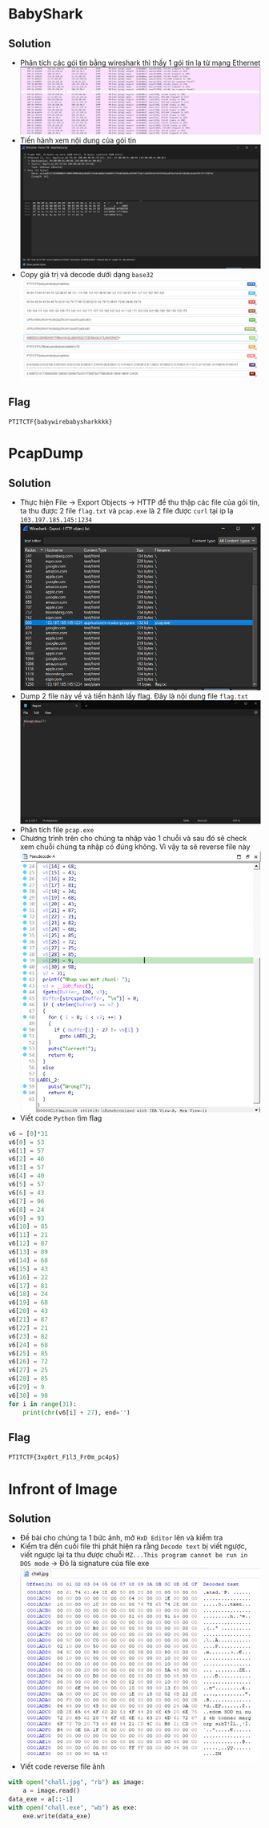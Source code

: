 # BabyShark
## Solution
- Phân tích các gói tin bằng wireshark thì thấy 1 gói tin lạ từ mạng Ethernet
![alt text](https://github.com/nhh9905/CTF/blob/main/PTITCTF%202024/V%C3%B2ng%20lo%E1%BA%A1i/Forensics/image-1.png)
- Tiến hành xem nội dung của gói tin
![alt text](https://github.com/nhh9905/CTF/blob/main/PTITCTF%202024/V%C3%B2ng%20lo%E1%BA%A1i/Forensics/image-2.png)
- Copy giá trị và decode dưới dạng `base32`
![alt text](https://github.com/nhh9905/CTF/blob/main/PTITCTF%202024/V%C3%B2ng%20lo%E1%BA%A1i/Forensics/image-3.png)
## Flag
`PTITCTF{babywirebabysharkkkk}`
# PcapDump
## Solution
- Thực hiện File -> Export Objects -> HTTP để thu thập các file của gói tin, ta thu được 2 file `flag.txt` và `pcap.exe` là 2 file được `curl` tại ip lạ `103.197.185.145:1234`
![alt text](https://github.com/nhh9905/CTF/blob/main/PTITCTF%202024/V%C3%B2ng%20lo%E1%BA%A1i/Forensics/image-4.png)
- Dump 2 file này về và tiến hành lấy flag. Đây là nội dung file `flag.txt`
![alt text](https://github.com/nhh9905/CTF/blob/main/PTITCTF%202024/V%C3%B2ng%20lo%E1%BA%A1i/Forensics/image-5.png)
- Phân tích file `pcap.exe`
- Chương trình trên cho chúng ta nhập vào 1 chuỗi và sau đó sẽ check xem chuỗi chúng ta nhập có đúng không. Vì vậy ta sẽ reverse file này
![alt text](https://github.com/nhh9905/CTF/blob/main/PTITCTF%202024/V%C3%B2ng%20lo%E1%BA%A1i/Forensics/image-6.png)
- Viết code `Python` tìm flag
```Python
v6 = [0]*31
v6[0] = 53
v6[1] = 57
v6[2] = 46
v6[3] = 57
v6[4] = 40
v6[5] = 57
v6[6] = 43
v6[7] = 96
v6[8] = 24
v6[9] = 93
v6[10] = 85
v6[11] = 21
v6[12] = 87
v6[13] = 89
v6[14] = 68
v6[15] = 43
v6[16] = 22
v6[17] = 81
v6[18] = 24
v6[19] = 68
v6[20] = 43
v6[21] = 87
v6[22] = 21
v6[23] = 82
v6[24] = 68
v6[25] = 85
v6[26] = 72
v6[27] = 25
v6[28] = 85
v6[29] = 9
v6[30] = 98
for i in range(31):
    print(chr(v6[i] + 27), end='')
```
## Flag
`PTITCTF{3xp0rt_F1l3_Fr0m_pc4p$}`
# Infront of Image
## Solution
- Đề bài cho chúng ta 1 bức ảnh, mở `HxD Editor` lên và kiểm tra
- Kiểm tra đến cuối file thì phát hiện ra rằng `Decode text` bị viết ngược, viết ngược lại ta thu được chuỗi `MZ...This program cannot be run in DOS mode` -> Đó là signature của file exe
![alt text](https://github.com/nhh9905/CTF/blob/main/PTITCTF%202024/V%C3%B2ng%20lo%E1%BA%A1i/Forensics/image-7.png)
- Viết code reverse file ảnh
```Python
with open("chall.jpg", "rb") as image:
    a = image.read()
data_exe = a[::-1]
with open("chall.exe", "wb") as exe:
    exe.write(data_exe)
```
